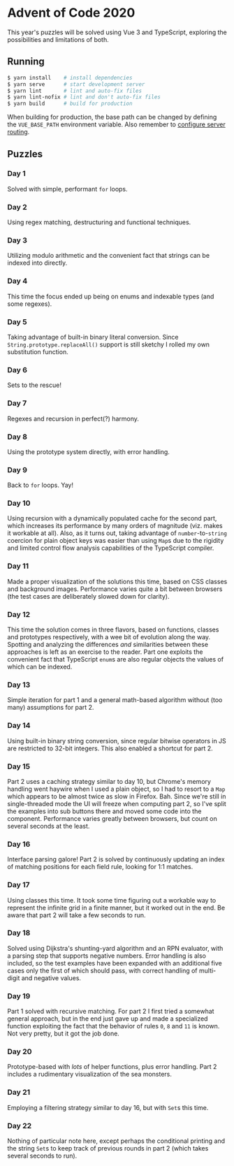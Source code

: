 Advent of Code 2020
===================

This year's puzzles will be solved using Vue 3 and TypeScript, exploring the possibilities and limitations of both.

Running
-------

```bash
$ yarn install    # install dependencies
$ yarn serve      # start development server
$ yarn lint       # lint and auto-fix files
$ yarn lint-nofix # lint and don't auto-fix files
$ yarn build      # build for production
```

When building for production, the base path can be changed by defining the `VUE_BASE_PATH` environment variable.
Also remember to [configure server routing](https://router.vuejs.org/guide/essentials/history-mode.html#example-server-configurations).

Puzzles
-------

### Day 1

Solved with simple, performant `for` loops.

### Day 2

Using regex matching, destructuring and functional techniques.

### Day 3

Utilizing modulo arithmetic and the convenient fact that strings can be indexed into directly.

### Day 4

This time the focus ended up being on enums and indexable types (and some regexes).

### Day 5

Taking advantage of built-in binary literal conversion. Since `String.prototype.replaceAll()` support is still sketchy I rolled my own substitution function.

### Day 6

Sets to the rescue!

### Day 7

Regexes and recursion in perfect(?) harmony.

### Day 8

Using the prototype system directly, with error handling.

### Day 9

Back to `for` loops. Yay!

### Day 10

Using recursion with a dynamically populated cache for the second part, which increases its performance by many orders of magnitude (viz. makes it workable at all).
Also, as it turns out, taking advantage of `number`-to-`string` coercion for plain object keys was easier than using `Map`s due to the rigidity and limited control flow analysis capabilities of the TypeScript compiler.

### Day 11

Made a proper visualization of the solutions this time, based on CSS classes and background images.
Performance varies quite a bit between browsers (the test cases are deliberately slowed down for clarity).

### Day 12

This time the solution comes in three flavors, based on functions, classes and prototypes respectively, with a wee bit of evolution along the way.
Spotting and analyzing the differences *and* similarities between these approaches is left as an exercise to the reader.
Part one exploits the convenient fact that TypeScript `enum`s are also regular objects the values of which can be indexed.

### Day 13

Simple iteration for part 1 and a general math-based algorithm without (too many) assumptions for part 2.

### Day 14

Using built-in binary string conversion, since regular bitwise operators in JS are restricted to 32-bit integers. This also enabled a shortcut for part 2.

### Day 15

Part 2 uses a caching strategy similar to day 10, but Chrome's memory handling went haywire when I used a plain object, so I had to resort to a `Map` which appears to be almost twice as slow in Firefox. Bah.
Since we're still in single-threaded mode the UI will freeze when computing part 2, so I've split the examples into sub buttons there and moved some code into the component. Performance varies greatly between browsers, but count on several seconds at the least.

### Day 16

Interface parsing galore! Part 2 is solved by continuously updating an index of matching positions for each field rule, looking for 1:1 matches.

### Day 17

Using classes this time. It took some time figuring out a workable way to represent the infinite grid in a finite manner, but it worked out in the end.
Be aware that part 2 will take a few seconds to run.

### Day 18

Solved using Dijkstra's shunting-yard algorithm and an RPN evaluator, with a parsing step that supports negative numbers.
Error handling is also included, so the test examples have been expanded with an additional five cases only the first of which should pass, with correct handling of multi-digit and negative values.

### Day 19

Part 1 solved with recursive matching. For part 2 I first tried a somewhat general approach, but in the end just gave up and made a specialized function exploiting the fact that the behavior of rules `0`, `8` and `11` is known. Not very pretty, but it got the job done.

### Day 20

Prototype-based with *lots* of helper functions, plus error handling. Part 2 includes a rudimentary visualization of the sea monsters.

### Day 21

Employing a filtering strategy similar to day 16, but with `Set`s this time.

### Day 22

Nothing of particular note here, except perhaps the conditional printing and the string `Set`s to keep track of previous rounds in part 2 (which takes several seconds to run).
